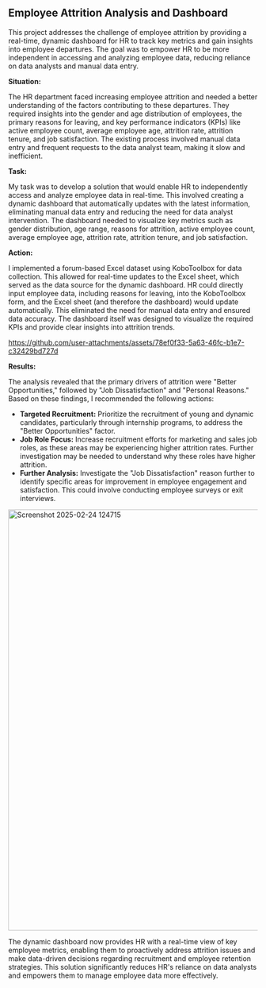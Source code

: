 ## Employee Attrition Analysis and Dashboard

This project addresses the challenge of employee attrition by providing a real-time, dynamic dashboard for HR to track key metrics and gain insights into employee departures.  The goal was to empower HR to be more independent in accessing and analyzing employee data, reducing reliance on data analysts and manual data entry.

**Situation:**

The HR department faced increasing employee attrition and needed a better understanding of the factors contributing to these departures.  They required insights into the gender and age distribution of employees, the primary reasons for leaving, and key performance indicators (KPIs) like active employee count, average employee age, attrition rate, attrition tenure, and job satisfaction.  The existing process involved manual data entry and frequent requests to the data analyst team, making it slow and inefficient.

**Task:**

My task was to develop a solution that would enable HR to independently access and analyze employee data in real-time.  This involved creating a dynamic dashboard that automatically updates with the latest information, eliminating manual data entry and reducing the need for data analyst intervention.  The dashboard needed to visualize key metrics such as gender distribution, age range, reasons for attrition, active employee count, average employee age, attrition rate, attrition tenure, and job satisfaction.

**Action:**

I implemented a forum-based Excel dataset using KoboToolbox for data collection. This allowed for real-time updates to the Excel sheet, which served as the data source for the dynamic dashboard.  HR could directly input employee data, including reasons for leaving, into the KoboToolbox form, and the Excel sheet (and therefore the dashboard) would update automatically. This eliminated the need for manual data entry and ensured data accuracy.  The dashboard itself was designed to visualize the required KPIs and provide clear insights into attrition trends.



https://github.com/user-attachments/assets/78ef0f33-5a63-46fc-b1e7-c32429bd727d



**Results:**

The analysis revealed that the primary drivers of attrition were "Better Opportunities," followed by "Job Dissatisfaction" and "Personal Reasons."  Based on these findings, I recommended the following actions:

*   **Targeted Recruitment:**  Prioritize the recruitment of young and dynamic candidates, particularly through internship programs, to address the "Better Opportunities" factor.
*   **Job Role Focus:**  Increase recruitment efforts for marketing and sales job roles, as these areas may be experiencing higher attrition rates.  Further investigation may be needed to understand why these roles have higher attrition.
*   **Further Analysis:**  Investigate the "Job Dissatisfaction" reason further to identify specific areas for improvement in employee engagement and satisfaction. This could involve conducting employee surveys or exit interviews.

<img width="848" alt="Screenshot 2025-02-24 124715" src="https://github.com/user-attachments/assets/e400841e-213d-4af7-9124-fa549f0cca68" />


The dynamic dashboard now provides HR with a real-time view of key employee metrics, enabling them to proactively address attrition issues and make data-driven decisions regarding recruitment and employee retention strategies.  This solution significantly reduces HR's reliance on data analysts and empowers them to manage employee data more effectively.
